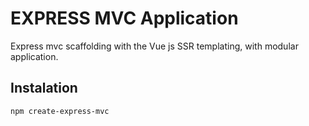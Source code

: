 # EXPRESS MVC Application
Express mvc scaffolding with the Vue js SSR templating, with modular application.

## Instalation
``` npm create-express-mvc ```